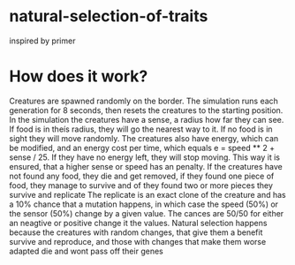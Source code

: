 # natural-selection-of-traits
inspired by primer

# How does it work?
Creatures are spawned randomly on the border. The simulation runs each generation for 8 seconds, then resets the creatures to the starting position. 
In the simulation the creatures have a sense, a radius how far they can see. If food is in theís radius, they will go the nearest way to it. If no food is in sight they will move randomly.
The creatures also have energy, which can be modified, and an energy cost per time, which equals e = speed ** 2 + sense / 25. If they have no energy left, they will stop moving. This way it is ensured, that a higher sense or speed has an penalty.
If the creatures have not found any food, they die and get removed, if they found one piece of food, they manage to survive and of they found two or more pieces they survive and replicate
The replicate is an exact clone of the creature and has a 10% chance that a mutation happens, in which case the speed (50%) or the sensor (50%) change by a given value. The cances are 50/50 for either an neagtive or positive change it the values.
Natural selection happens because the creatures with random changes, that give them a benefit survive and reproduce, and those with changes that make them worse adapted die and wont pass off their genes
